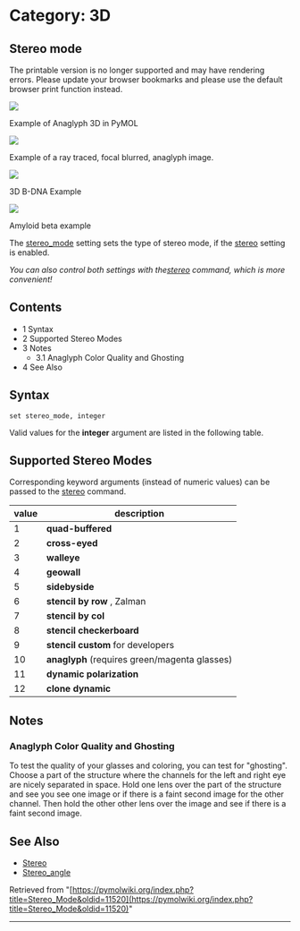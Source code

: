 # Category: 3D

## Stereo mode

The printable version is no longer supported and may have rendering errors. Please update your browser bookmarks and please use the default browser print function instead.

[![](/images/9/93/Anaglyph1.png)](/index.php/File:Anaglyph1.png)

[](/index.php/File:Anaglyph1.png "Enlarge")

Example of Anaglyph 3D in PyMOL

[![](/images/6/63/Ana4_focal_ray.png)](/index.php/File:Ana4_focal_ray.png)

[](/index.php/File:Ana4_focal_ray.png "Enlarge")

Example of a ray traced, focal blurred, anaglyph image.

[![](/images/8/82/3D-B-DNA.png)](/index.php/File:3D-B-DNA.png)

[](/index.php/File:3D-B-DNA.png "Enlarge")

3D B-DNA Example

[![](/images/2/21/Amyloid.png)](/index.php/File:Amyloid.png)

[](/index.php/File:Amyloid.png "Enlarge")

Amyloid beta example

The [stereo_mode](/index.php/Stereo_mode "Stereo mode") setting sets the type of stereo mode, if the [stereo](/index.php/Stereo "Stereo") setting is enabled. 

_You can also control both settings with the[stereo](/index.php/Stereo "Stereo") command, which is more convenient!_

## Contents

  * 1 Syntax
  * 2 Supported Stereo Modes
  * 3 Notes
    * 3.1 Anaglyph Color Quality and Ghosting
  * 4 See Also



## Syntax
    
    
    set stereo_mode, integer
    

Valid values for the **integer** argument are listed in the following table. 

## Supported Stereo Modes

Corresponding keyword arguments (instead of numeric values) can be passed to the [stereo](/index.php/Stereo "Stereo") command. 

value | description   
---|---  
1 | **quad-buffered**  
2 | **cross-eyed**  
3 | **walleye**  
4 | **geowall**  
5 | **sidebyside**  
6 | **stencil by row** , Zalman   
7 | **stencil by col**  
8 | **stencil checkerboard**  
9 | **stencil custom** for developers   
10 | **anaglyph** (requires green/magenta glasses)   
11 | **dynamic polarization**  
12 | **clone dynamic**  
  
## Notes

### Anaglyph Color Quality and Ghosting

To test the quality of your glasses and coloring, you can test for "ghosting". Choose a part of the structure where the channels for the left and right eye are nicely separated in space. Hold one lens over the part of the structure and see you see one image or if there is a faint second image for the other channel. Then hold the other other lens over the image and see if there is a faint second image. 

## See Also

  * [Stereo](/index.php/Stereo "Stereo")
  * [Stereo_angle](/index.php/Stereo_angle "Stereo angle")



Retrieved from "[https://pymolwiki.org/index.php?title=Stereo_Mode&oldid=11520](https://pymolwiki.org/index.php?title=Stereo_Mode&oldid=11520)"


---

